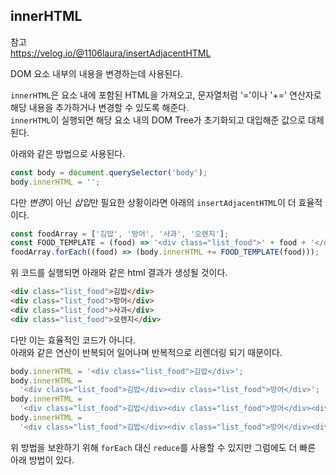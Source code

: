 ## innerHTML

참고  
https://velog.io/@1106laura/insertAdjacentHTML

DOM 요소 내부의 내용을 변경하는데 사용된다.

`innerHTML`은 요소 내에 포함된 HTML을 가져오고, 문자열처럼 '='이나 '+=' 연산자로 해당 내용을 추가하거나 변경할 수 있도록 해준다.  
`innerHTML`이 실행되면 해당 요소 내의 DOM Tree가 초기화되고 대입해준 값으로 대체된다.

아래와 같은 방법으로 사용된다.

```javascript
const body = document.querySelector('body');
body.innerHTML = '';
```

다만 *변경*이 아닌 *삽입*만 필요한 상황이라면 아래의 `insertAdjacentHTML`이 더 효율적이다.

```javascript
const foodArray = ['김밥', '방어', '사과', '오렌지'];
const FOOD_TEMPLATE = (food) => '<div class="list_food">' + food + '</div>';
foodArray.forEach((food) => (body.innerHTML += FOOD_TEMPLATE(food)));
```

위 코드를 실행되면 아래와 같은 html 결과가 생성될 것이다.

```html
<div class="list_food">김밥</div>
<div class="list_food">방어</div>
<div class="list_food">사과</div>
<div class="list_food">오렌지</div>
```

다만 이는 효율적인 코드가 아니다.  
아래와 같은 연산이 반복되어 일어나며 반복적으로 리렌더링 되기 때문이다.

```javascript
body.innerHTML = '<div class="list_food">김밥</div>';
body.innerHTML =
  '<div class="list_food">김밥</div><div class="list_food">방어</div>';
body.innerHTML =
  '<div class="list_food">김밥</div><div class="list_food">방어</div><div class="list_food">사과</div>';
body.innerHTML =
  '<div class="list_food">김밥</div><div class="list_food">방어</div><div class="list_food">사과</div><div class="list_food">오렌지</div>';
```

위 방법을 보완하기 위해 `forEach` 대신 `reduce`를 사용할 수 있지만 그럼에도 더 빠른 아래 방법이 있다.

